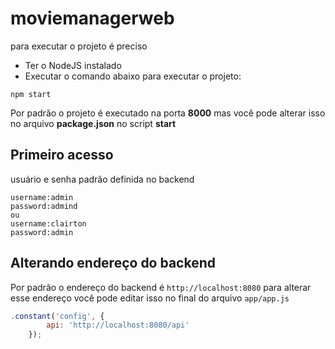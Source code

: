 # moviemanagerweb

para executar o projeto é preciso

+ Ter o NodeJS instalado
+ Executar o comando abaixo para executar o projeto:

```shell
npm start
```
Por padrão o projeto é executado na porta **8000** mas você pode alterar isso no arquivo **package.json** no script **start**

Primeiro acesso
---------------
usuário e senha padrão definida no backend

```
username:admin
password:admind
ou
username:clairton
password:admin
```

Alterando endereço do backend
-----------------------------

Por padrão o endereço do backend é `http://localhost:8080` para alterar esse endereço você pode editar isso no final do arquivo `app/app.js`

```js
.constant('config', {
        api: 'http://localhost:8080/api'
    });
```
